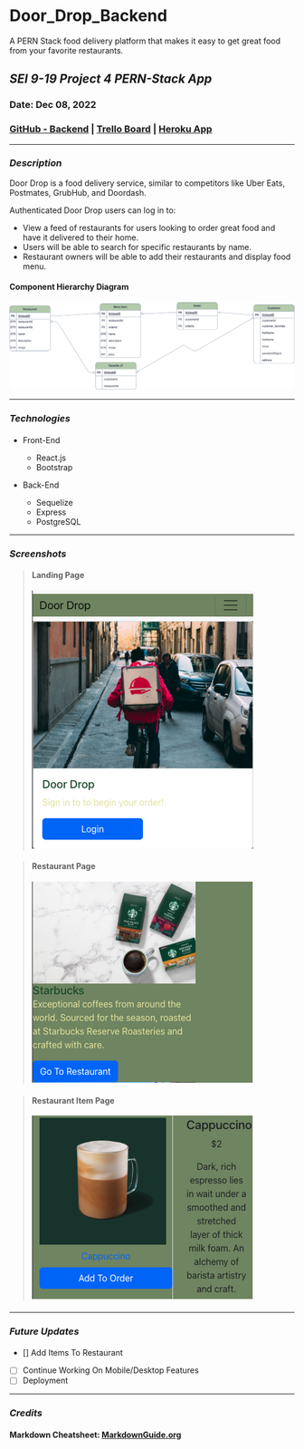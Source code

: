 # Door_Drop_Backend

A PERN Stack food delivery platform that makes it easy to get great food from your favorite restaurants.

## _SEI 9-19 Project 4 PERN-Stack App_

### Date: Dec 08, 2022

### [GitHub - Backend](https://github.com/greensharpie/Door_Drop_Backend) | [Trello Board](https://trello.com/b/xrNp2Go1/door-drop#) | [Heroku App](TBD)

---

### **_Description_**

Door Drop is a food delivery service, similar to competitors like Uber Eats, Postmates, GrubHub, and Doordash.

Authenticated Door Drop users can log in to:

- View a feed of restaurants for users looking to order great food and have it delivered to their home.
- Users will be able to search for specific restaurants by name.
- Restaurant owners will be able to add their restaurants and display food menu.

#### Component Hierarchy Diagram

![image](Pictures/ERD.png)

---

### **_Technologies_**

####

- Front-End

  - React.js
  - Bootstrap

- Back-End

  - Sequelize
  - Express
  - PostgreSQL

---

### **_Screenshots_**

> #### **Landing Page**
>
> ![image](Pictures/LandingPage.png)

> #### **Restaurant Page**
>
> ![image](Pictures/RestPage.png)

> #### **Restaurant Item Page**
>
> ![image](Pictures/ItemPage.png)

####

---

### **_Future Updates_**

####

- [] Add Items To Restaurant
- [ ] Continue Working On Mobile/Desktop Features
- [ ] Deployment

---

### **_Credits_**

####

#### Markdown Cheatsheet: [MarkdownGuide.org](https://www.markdownguide.org/cheat-sheet/)
